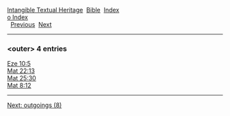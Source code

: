 [Intangible Textual Heritage](../../index)  [Bible](../index) 
[Index](index)   
[o Index](_o_)  
  [Previous](c08116)  [Next](c08118) 

------------------------------------------------------------------------

### &lt;outer&gt; 4 entries

[Eze 10:5](../kjv/eze010.htm#005)  
[Mat 22:13](../kjv/mat022.htm#013)  
[Mat 25:30](../kjv/mat025.htm#030)  
[Mat 8:12](../kjv/mat008.htm#012)  

------------------------------------------------------------------------

[Next: outgoings (8)](c08118)
